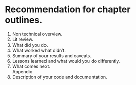 # Recommendation for chapter outlines.  


1. Non technical overview.  
2. Lit review.  
3. What did you do.  
4. What worked what didn’t.  
5. Summary of your results and caveats.  
6. Lessons learned and what would you do differently.  
6. What comes next.  
Appendix   
7. Description of your code and documentation.  
